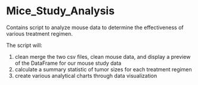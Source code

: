 # Mice_Study_Analysis

Contains script to analyze mouse data to determine the effectiveness of various treatment regimen.

The script will:
  1) clean merge the two csv files, clean mouse data, and display a preview of the DataFrame for our mouse study data
  2) calculate a summary statistic of tumor sizes for each treatment regimen
  3) create various analytical charts through data visualization
